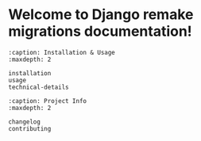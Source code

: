 # Welcome to Django remake migrations documentation!

```{toctree}
:caption: Installation & Usage
:maxdepth: 2

installation
usage
technical-details
```

```{toctree}
:caption: Project Info
:maxdepth: 2

changelog
contributing
```

```{include} ../README.md

```

